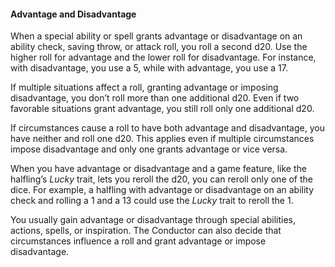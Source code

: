 #### Advantage and Disadvantage

When a special ability or spell grants advantage or disadvantage on an ability check, saving throw, or attack roll, you roll a second d20.
Use the higher roll for advantage and the lower roll for disadvantage. 
For instance, with disadvantage, you use a 5, while with advantage, you use a 17.

If multiple situations affect a roll, granting advantage or imposing disadvantage, you don’t roll more than one additional d20.
Even if two favorable situations grant advantage, you still roll only one additional d20.

If circumstances cause a roll to have both advantage and disadvantage, you have neither and roll one d20.
This applies even if multiple circumstances impose disadvantage and only one grants advantage or vice versa.

When you have advantage or disadvantage and a game feature, like the halfling’s _Lucky_ trait, lets you reroll the d20, you can reroll only one of the dice.
For example, a halfling with advantage or disadvantage on an ability check and rolling a 1 and a 13 could use the _Lucky_ trait to reroll the 1.

You usually gain advantage or disadvantage through special abilities, actions, spells, or inspiration.
The Conductor can also decide that circumstances influence a roll and grant advantage or impose disadvantage.
